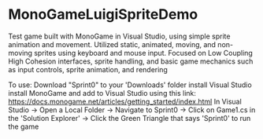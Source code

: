 # MonoGameLuigiSpriteDemo
Test game built with MonoGame in Visual Studio, using simple sprite animation and movement. Utilized static, animated, moving, and non-moving sprites using keyboard and mouse input. Focused on Low Coupling High Cohesion interfaces, sprite handling, and basic game mechanics such as input controls, sprite animation, and rendering

To use:
Download "Sprint0" to your 'Downloads' folder
install Visual Studio
install MonoGame and add to Visual Studio using this link:
  https://docs.monogame.net/articles/getting_started/index.html
In Visual Studio
  -> Open a Local Folder
  -> Navigate to Sprint0
  -> Click on Game1.cs in the 'Solution Explorer'
  -> Click the Green Triangle that says 'Sprint0' to run the game
